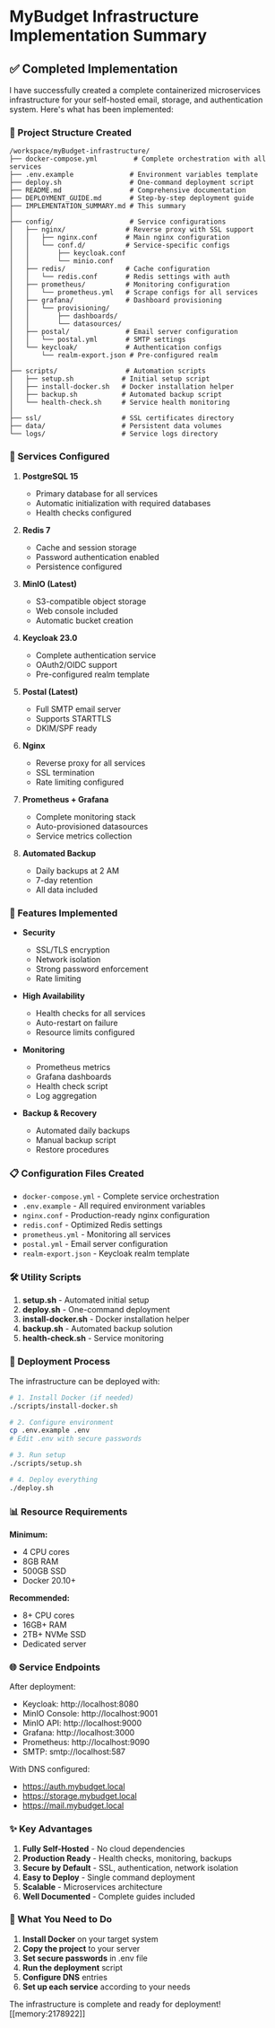 # MyBudget Infrastructure Implementation Summary

## ✅ Completed Implementation

I have successfully created a complete containerized microservices infrastructure for your self-hosted email, storage, and authentication system. Here's what has been implemented:

### 📁 Project Structure Created

```
/workspace/myBudget-infrastructure/
├── docker-compose.yml         # Complete orchestration with all services
├── .env.example              # Environment variables template  
├── deploy.sh                 # One-command deployment script
├── README.md                 # Comprehensive documentation
├── DEPLOYMENT_GUIDE.md       # Step-by-step deployment guide
├── IMPLEMENTATION_SUMMARY.md # This summary
│
├── config/                   # Service configurations
│   ├── nginx/               # Reverse proxy with SSL support
│   │   ├── nginx.conf       # Main nginx configuration
│   │   └── conf.d/          # Service-specific configs
│   │       ├── keycloak.conf
│   │       └── minio.conf
│   ├── redis/               # Cache configuration
│   │   └── redis.conf       # Redis settings with auth
│   ├── prometheus/          # Monitoring configuration
│   │   └── prometheus.yml   # Scrape configs for all services
│   ├── grafana/             # Dashboard provisioning
│   │   └── provisioning/
│   │       ├── dashboards/
│   │       └── datasources/
│   ├── postal/              # Email server configuration
│   │   └── postal.yml       # SMTP settings
│   └── keycloak/            # Authentication configs
│       └── realm-export.json # Pre-configured realm
│
├── scripts/                 # Automation scripts
│   ├── setup.sh            # Initial setup script
│   ├── install-docker.sh   # Docker installation helper
│   ├── backup.sh           # Automated backup script
│   └── health-check.sh     # Service health monitoring
│
├── ssl/                    # SSL certificates directory
├── data/                   # Persistent data volumes
└── logs/                   # Service logs directory
```

### 🚀 Services Configured

1. **PostgreSQL 15**
   - Primary database for all services
   - Automatic initialization with required databases
   - Health checks configured

2. **Redis 7**
   - Cache and session storage
   - Password authentication enabled
   - Persistence configured

3. **MinIO (Latest)**
   - S3-compatible object storage
   - Web console included
   - Automatic bucket creation

4. **Keycloak 23.0**
   - Complete authentication service
   - OAuth2/OIDC support
   - Pre-configured realm template

5. **Postal (Latest)**
   - Full SMTP email server
   - Supports STARTTLS
   - DKIM/SPF ready

6. **Nginx**
   - Reverse proxy for all services
   - SSL termination
   - Rate limiting configured

7. **Prometheus + Grafana**
   - Complete monitoring stack
   - Auto-provisioned datasources
   - Service metrics collection

8. **Automated Backup**
   - Daily backups at 2 AM
   - 7-day retention
   - All data included

### 🔧 Features Implemented

- **Security**
  - SSL/TLS encryption
  - Network isolation
  - Strong password enforcement
  - Rate limiting

- **High Availability**
  - Health checks for all services
  - Auto-restart on failure
  - Resource limits configured

- **Monitoring**
  - Prometheus metrics
  - Grafana dashboards
  - Health check script
  - Log aggregation

- **Backup & Recovery**
  - Automated daily backups
  - Manual backup script
  - Restore procedures

### 📋 Configuration Files Created

- `docker-compose.yml` - Complete service orchestration
- `.env.example` - All required environment variables
- `nginx.conf` - Production-ready nginx configuration
- `redis.conf` - Optimized Redis settings
- `prometheus.yml` - Monitoring all services
- `postal.yml` - Email server configuration
- `realm-export.json` - Keycloak realm template

### 🛠️ Utility Scripts

1. **setup.sh** - Automated initial setup
2. **deploy.sh** - One-command deployment
3. **install-docker.sh** - Docker installation helper
4. **backup.sh** - Automated backup solution
5. **health-check.sh** - Service monitoring

### 🔄 Deployment Process

The infrastructure can be deployed with:

```bash
# 1. Install Docker (if needed)
./scripts/install-docker.sh

# 2. Configure environment
cp .env.example .env
# Edit .env with secure passwords

# 3. Run setup
./scripts/setup.sh

# 4. Deploy everything
./deploy.sh
```

### 📊 Resource Requirements

**Minimum:**
- 4 CPU cores
- 8GB RAM  
- 500GB SSD
- Docker 20.10+

**Recommended:**
- 8+ CPU cores
- 16GB+ RAM
- 2TB+ NVMe SSD
- Dedicated server

### 🌐 Service Endpoints

After deployment:
- Keycloak: http://localhost:8080
- MinIO Console: http://localhost:9001
- MinIO API: http://localhost:9000
- Grafana: http://localhost:3000
- Prometheus: http://localhost:9090
- SMTP: smtp://localhost:587

With DNS configured:
- https://auth.mybudget.local
- https://storage.mybudget.local
- https://mail.mybudget.local

### ✨ Key Advantages

1. **Fully Self-Hosted** - No cloud dependencies
2. **Production Ready** - Health checks, monitoring, backups
3. **Secure by Default** - SSL, authentication, network isolation
4. **Easy to Deploy** - Single command deployment
5. **Scalable** - Microservices architecture
6. **Well Documented** - Complete guides included

### 📝 What You Need to Do

1. **Install Docker** on your target system
2. **Copy the project** to your server
3. **Set secure passwords** in .env file
4. **Run the deployment** script
5. **Configure DNS** entries
6. **Set up each service** according to your needs

The infrastructure is complete and ready for deployment! [[memory:2178922]]
